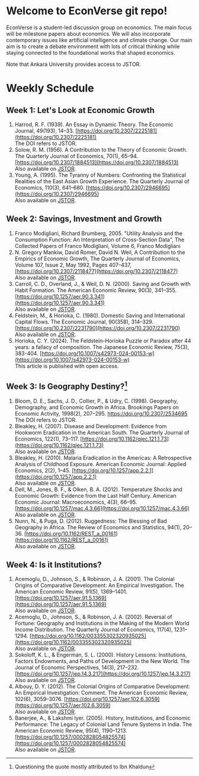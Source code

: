 # Welcome to EconVerse git repo!

EconVerse is a student-led discussion group on economics. The main focus will be milestone papers about economics. We will also incorporate contemporary issues like artificial intelligence and climate change. Our main aim is to create a debate environment with lots of critical thinking while staying connected to the foundational works that shaped economics.

Note that Ankara University provides access to JSTOR.

# Weekly Schedule

## Week 1: Let's Look at Economic Growth

1. Harrod, R. F. (1939). An Essay in Dynamic Theory. The Economic Journal, 49(193), 14–33. [https://doi.org/10.2307/2225181](https://doi.org/10.2307/2225181)  
  The DOI refers to JSTOR.
2. Solow, R. M. (1956). A Contribution to the Theory of Economic Growth. The Quarterly Journal of Economics, 70(1), 65–94. [https://doi.org/10.2307/1884513](https://doi.org/10.2307/1884513)  
  Also available on [JSTOR](https://www.jstor.org/stable/1884513).
3. Young, A. (1995). The Tyranny of Numbers: Confronting the Statistical Realities of the East Asian Growth Experience. The Quarterly Journal of Economics, 110(3), 641–680. [https://doi.org/10.2307/2946695](https://doi.org/10.2307/2946695)  
  Also available on [JSTOR](https://www.jstor.org/stable/2946695).

## Week 2: Savings, Investment and Growth

1. Franco Modigliani, Richard Brumberg, 2005. "Utility Analysis and the Consumption Function: An Interpretation of Cross-Section Data", The Collected Papers of Franco Modigliani, Volume 6, Franco Modigliani
2. N. Gregory Mankiw, David Romer, David N. Weil, A Contribution to the Empirics of Economic Growth, The Quarterly Journal of Economics, Volume 107, Issue 2, May 1992, Pages 407–437, [https://doi.org/10.2307/2118477](https://doi.org/10.2307/2118477)  
  Also available on [JSTOR](https://www.jstor.org/stable/2118477).
3. Carroll, C. D., Overland, J., & Weil, D. N. (2000). Saving and Growth with Habit Formation. The American Economic Review, 90(3), 341–355. [https://doi.org/10.1257/aer.90.3.341](https://doi.org/10.1257/aer.90.3.341)  
  Also available on [JSTOR](http://www.jstor.org/stable/117332).
4. Feldstein, M., & Horioka, C. (1980). Domestic Saving and International Capital Flows. The Economic Journal, 90(358), 314–329. [https://doi.org/10.2307/2231790](https://doi.org/10.2307/2231790)  
  Also available on [JSTOR](https://www.jstor.org/stable/2231790).
5. Horioka, C. Y. (2024). The Feldstein–Horioka Puzzle or Paradox after 44 years: a fallacy of composition. The Japanese Economic Review, 75(3), 383-404. [https://doi.org/10.1007/s42973-024-00153-w](https://doi.org/10.1007/s42973-024-00153-w)  
  This article is published with open access.
  
## Week 3: Is Geography Destiny?[^1]

1. Bloom, D. E., Sachs, J. D., Collier, P., & Udry, C. (1998). Geography, Demography, and Economic Growth in Africa. Brookings Papers on Economic Activity, 1998(2), 207–295. https://doi.org/10.2307/2534695  
  The DOI refers to JSTOR.
2. Bleakley, H. (2007). Disease and Development: Evidence from Hookworm Eradication in the American South. The Quarterly Journal of Economics, 122(1), 73–117. [https://doi.org/10.1162/qjec.121.1.73](https://doi.org/10.1162/qjec.121.1.73)  
  Also available on [JSTOR](http://www.jstor.org/stable/25098838).
3. Bleakley, H. (2010). Malaria Eradication in the Americas: A Retrospective Analysis of Childhood Exposure. American Economic Journal: Applied Economics, 2(2), 1–45. [https://doi.org/10.1257/app.2.2.1](https://doi.org/10.1257/app.2.2.1)  
  Also available on [JSTOR](http://www.jstor.org/stable/25760204).
4. Dell, M., Jones, B. F., & Olken, B. A. (2012). Temperature Shocks and Economic Growth: Evidence from the Last Half Century. American Economic Journal: Macroeconomics, 4(3), 66–95. [https://doi.org/10.1257/mac.4.3.66](https://doi.org/10.1257/mac.4.3.66)  
  Also available on [JSTOR](http://www.jstor.org/stable/23269794).
5. Nunn, N., & Puga, D. (2012). Ruggedness: The Blessing of Bad Geography in Africa. The Review of Economics and Statistics, 94(1), 20–36. [https://doi.org/10.1162/REST_a_00161](https://doi.org/10.1162/REST_a_00161)  
  Also available on [JSTOR](http://www.jstor.org/stable/41349158).

[^1]: Questioning the quote mostly attributed to Ibn Khaldun

## Week 4: Is it Institutions?

1. Acemoglu, D., Johnson, S., & Robinson, J. A. (2001). The Colonial Origins of Comparative Development: An Empirical Investigation. The American Economic Review, 91(5), 1369–1401. [https://doi.org/10.1257/aer.91.5.1369](https://doi.org/10.1257/aer.91.5.1369)  
Also available on [JSTOR](http://www.jstor.org/stable/2677930).
2. Acemoglu, D., Johnson, S., & Robinson, J. A. (2002). Reversal of Fortune: Geography and Institutions in the Making of the Modern World Income Distribution. The Quarterly Journal of Economics, 117(4), 1231–1294. [https://doi.org/10.1162/003355302320935025](https://doi.org/10.1162/003355302320935025)  
  Also available on [JSTOR](http://www.jstor.org/stable/4132478).
3. Sokoloff, K. L., & Engerman, S. L. (2000). History Lessons: Institutions, Factors Endowments, and Paths of Development in the New World. The Journal of Economic Perspectives, 14(3), 217–232. [https://doi.org/10.1257/jep.14.3.217](https://doi.org/10.1257/jep.14.3.217)  
  Also available on [JSTOR](http://www.jstor.org/stable/2646928).
4. Albouy, D. Y. (2012). The Colonial Origins of Comparative Development: An Empirical Investigation: Comment. The American Economic Review, 102(6), 3059–3076. [https://doi.org/10.1257/aer.102.6.3059](https://doi.org/10.1257/aer.102.6.3059)  
  Also available on [JSTOR](http://www.jstor.org/stable/41724681).
5. Banerjee, A., & Lakshmi Iyer. (2005). History, Institutions, and Economic Performance: The Legacy of Colonial Land Tenure Systems in India. The American Economic Review, 95(4), 1190–1213. [https://doi.org/10.1257/0002828054825574](https://doi.org/10.1257/0002828054825574)  
  Also available on [JSTOR](http://www.jstor.org/stable/4132711).

